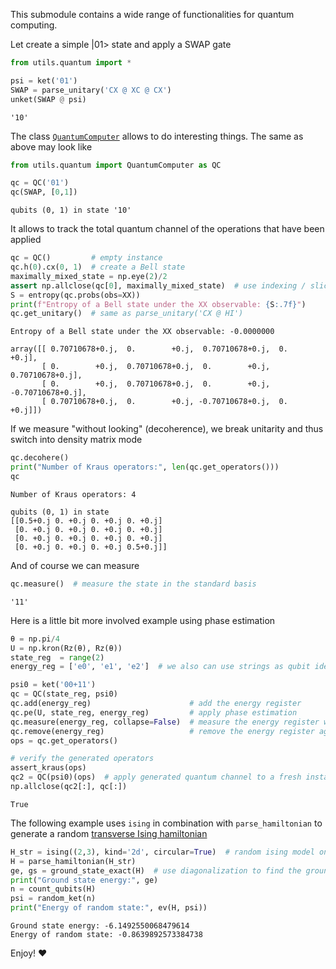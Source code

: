 This submodule contains a wide range of functionalities for quantum computing.

Let create a simple |01> state and apply a SWAP gate
```py
from utils.quantum import *

psi = ket('01')
SWAP = parse_unitary('CX @ XC @ CX')
unket(SWAP @ psi)
```
```
'10'
```
The class [`QuantumComputer`](/quantum/QuantumComputer.py) allows to do interesting things. The same as above may look like
```py
from utils.quantum import QuantumComputer as QC

qc = QC('01')
qc(SWAP, [0,1])
```
```
qubits (0, 1) in state '10'
```
It allows to track the total quantum channel of the operations that have been applied
```py
qc = QC()         # empty instance
qc.h(0).cx(0, 1)  # create a Bell state
maximally_mixed_state = np.eye(2)/2
assert np.allclose(qc[0], maximally_mixed_state)  # use indexing / slicing to obtain the respective reduced density matrix
S = entropy(qc.probs(obs=XX))
print(f"Entropy of a Bell state under the XX observable: {S:.7f}")
qc.get_unitary()  # same as parse_unitary('CX @ HI')
```
```
Entropy of a Bell state under the XX observable: -0.0000000

array([[ 0.70710678+0.j,  0.        +0.j,  0.70710678+0.j,  0.        +0.j],
       [ 0.        +0.j,  0.70710678+0.j,  0.        +0.j,  0.70710678+0.j],
       [ 0.        +0.j,  0.70710678+0.j,  0.        +0.j, -0.70710678+0.j],
       [ 0.70710678+0.j,  0.        +0.j, -0.70710678+0.j,  0.        +0.j]])
```
If we measure "without looking" (decoherence), we break unitarity and thus switch into density matrix mode
```py
qc.decohere()
print("Number of Kraus operators:", len(qc.get_operators()))
qc
```
```
Number of Kraus operators: 4

qubits (0, 1) in state
[[0.5+0.j 0. +0.j 0. +0.j 0. +0.j]
 [0. +0.j 0. +0.j 0. +0.j 0. +0.j]
 [0. +0.j 0. +0.j 0. +0.j 0. +0.j]
 [0. +0.j 0. +0.j 0. +0.j 0.5+0.j]]
```
And of course we can measure
```python
qc.measure()  # measure the state in the standard basis
```
```
'11'
```
Here is a little bit more involved example using phase estimation
```py
θ = np.pi/4
U = np.kron(Rz(θ), Rz(θ))
state_reg  = range(2)
energy_reg = ['e0', 'e1', 'e2']  # we also can use strings as qubit identifiers

psi0 = ket('00+11')
qc = QC(state_reg, psi0)
qc.add(energy_reg)                      # add the energy register
qc.pe(U, state_reg, energy_reg)         # apply phase estimation
qc.measure(energy_reg, collapse=False)  # measure the energy register without collapse
qc.remove(energy_reg)                   # remove the energy register again
ops = qc.get_operators()

# verify the generated operators
assert_kraus(ops)
qc2 = QC(psi0)(ops)  # apply generated quantum channel to a fresh instance
np.allclose(qc2[:], qc[:])
```
```
True
```

The following example uses `ising` in combination with `parse_hamiltonian` to generate a random [transverse Ising hamiltonian](https://en.wikipedia.org/wiki/Transverse-field_Ising_model)
```py
H_str = ising((2,3), kind='2d', circular=True)  # random ising model on a 2x3 lattice with periodic boundary conditions
H = parse_hamiltonian(H_str)
ge, gs = ground_state_exact(H)  # use diagonalization to find the ground state
print("Ground state energy:", ge)
n = count_qubits(H)
psi = random_ket(n)
print("Energy of random state:", ev(H, psi))
```
```
Ground state energy: -6.1492550068479614
Energy of random state: -0.8639892573384738
```

Enjoy! ❤️